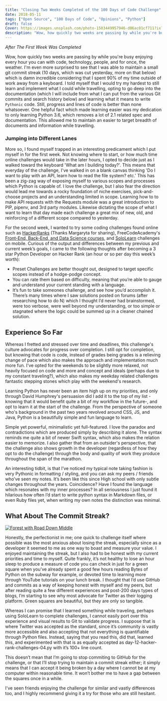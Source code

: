 ```yaml
---
title: "Closing Two Weeks Completed of the 100 Days of Code Challenge"
date: 2018-05-11
tags: ["Open Source", "100 Days of Code", "Opinions", "Python"]
draft: false
Cover: https://images.unsplash.com/photo-1503449957946-d06ac01cf711?ixlib=rb-0.3.5&ixid=eyJhcHBfaWQiOjI0MX0&s=8a0d06a5d935e17dc1e00b0c09a4388a&dpr=1&auto=format&fit=crop&w=1000&q=80&cs=tinysrgb
description: "Wow, how quickly two weeks are passing by while you're busy enjoying every hour you can with code, technology, people, and for once, the weather. I'm even more surprised to see that I was able to maintain a small git commit streak (10 days, which was cut yesterday, more on that below) which is damn incredible considering that I spent 90% of my time outside of work away from a keyboard. I told myself that I would try my hardest to still learn and implement what I could while travelling, opting to go deep into the documentation (which I will include from what I can put from the various Git commits and search history below) and learning what it means to write `Pythonic` code."
---
```


_After The First Week Was Completed_

Wow, how quickly two weeks are passing by while you're busy enjoying every hour you can with code, technology, people, and for once, the weather. I'm even more surprised to see that I was able to maintain a small git commit streak (10 days, which was cut yesterday, more on that below) which is damn incredible considering that I spent 90% of my time outside of work away from a keyboard. I told myself that I would try my hardest to still learn and implement what I could while travelling, opting to go deep into the documentation (which I will include from what I can put from the various Git commits and search history below) and learning what it means to write `Pythonic` code. Still, progress and lines of code is better than none whatsoever. One helpful fact which made learning easier was my dedication to only learning Python 3.6, which removes a lot of 2.1 related spec and documentation. This allowed me to maintain an easier to target breadth of documents and information while travelling.

### Jumping into Different Lanes

More so, I found myself trapped in an interesting predicament which I put myself in for the first week. Not knowing where to start, or how much time online challenges would take in the later hours, I opted to decide just as I walked toward the keyboard 'What am I building today?'. This means that everyday of the challenge, I've walked in on a blank canvas thinking 'Do I want to play with an API, learn how to read the file system? etc.' This has been a zig-zag way of exposing myself to various scopes and processes which Python is capable of. I love the challenge, but I also fear the direction would lead me towards a rocky foundation of niche exercises, pick-and-choose projects and an understanding limited in scope. Learning how to to make API requests with the Requests module was a great introduction to PIP, pipenv, and 3rd party modules. Likewise dictating the scope of what I want to learn that day made each challenge a great mix of new, old, and reinforcing of a different scope compared to yesterday.

For the second week, I wanted to try some coding challenges found online such as [HackerRanks](https://www.hackerrank.com/ray_m_gervais1) (Thanks Margaryta for sharing), FreeCodeAcademy's [Front-End, Back-End, and Data Science courses](https://www.freecodecamp.org/map#collapseFront-End-Development-Certification), and [SoloLearn](https://www.sololearn.com/) challenges on mobile. Curious of the output and differences between my previous and current week’s goals, I came to the following thoughts after becoming a 3 star Python Developer on Hacker Rank (an hour or so per day this week’s worth):

- Preset Challenges are better thought out, designed to target specific scopes instead of a hodge-podge concept.
- You can rate them based on difficulty, meaning that you’re able to gauge and understand your current standing with a language.
- It’s fun to take someones challenge, and see how you’d accomplish it. There’s many times where I saw solutions posted on forums (after researching how to do N) which I thought I’d never had brainstormed, were too verbose, were well beyond my understanding, or too simple or stagnated where the logic could be summed up in a cleaner chained solution.

## Experience So Far

Whereas I fretted and stressed over time and deadlines, this challenge's culture advocates for progress over completion. I still opt for completion, but knowing that code is code, instead of grades being grades is a relieving change of pace which also makes the approach and implementation much more fun. I've opted for the weekends to be slightly more relaxed, not heavily focused on code and more and concept and ideals (perhaps due to my constant traveling?), which also makes my weekday related challenges fantastic stepping stones which play with the weekend's research.

Learning Python has never been an item high up on my priorities, and only through David Humphrey's persuasion did I add it to the top of my list -knowing that it would benefit quite a bit of my workflow in the future-, and opt to learn it at the start of the challenge. From the perspective of someone who's background in the past two years revolved around CSS, JS, and Java, Python is a beautifully simple and fun language to learn.

Simple yet powerful, minimalistic yet full-featured. I love the paradox and contradictions which are produced simply by describing it alone. The syntax reminds me quite a bit of newer Swift syntax, which also makes the relation easier to memorize. I also gather that from an outsider's perspective, that the challenge also shows growth in the developer (regardless of how they opt to do the challenge) through the body and quality of work they produce throughout the span of the marathon.

An interesting tidbit, is that I’ve noticed my typical note taking fashion is very Pythonic in formatting / styling, and you can ask my peers / friends who’ve seen my notes. It’s been like this since High school with only subtle changes throughout the years. Coincidence? Have I found the language which resonates with my inner processes? In all seriousness I just found it hilarious how often I’d start to write python syntax in Markdown files, or even Ruby files yet, when writing my own notes the distinction was minimal.

## What About The Commit Streak?

[![Forest with Road Down Middle](https://images.unsplash.com/photo-1497015289639-54688650d173?ixlib=rb-0.3.5&ixid=eyJhcHBfaWQiOjEyMDd9&s=2a0e1863164e47ace35f8fa16daab991&dpr=1&auto=format&fit=crop&w=1000&q=80&cs=tinysrgb)](https://unsplash.com/@sammcghee)

Honestly, the perfectionist in me; one quick to challenge itself where possible was the most anxious about losing the streak, especially since as a developer it seemed to me as one way to boast and measure your value. I enjoyed maintaining the streak, but I also had to be honest with my current priorities and time to myself. Quite frankly, it’s not healthy to lose an hour sleep to produce a measure of code you can check in just for a green square when you’ve already spent a good few hours reading Bytes of Python on the subway for example, or devoted time to learning more through YouTube tutorials on your lunch break. I thought that I’d use GitHub and commits as a way of keeping honest with myself and my peers, but after reading quite a few different experiences and post-200 days types of blogs, I’m starting to see why most advocate for Twitter as their logging platform. Green squares are beautiful, but they are only so tangible.

Whereas I can promise that I learned something while traveling, perhaps using SoloLearn to complete challenges, I cannot easily port over this experience and visual results to Git to validate progress. I suppose that is where Twitter was accepted as the standard, since it’s community is vastly more accessible and also accepting that not everything is quantifiable through Python files. Instead, saying that you read this, did that, learned this, and experimented with that is as equally accepted as day-12-hacker-rank-challenges-04.py with it’s 100+ line count.

This doesn’t mean that I’m going to stop commiting to GitHub for the challenge, or that I’ll stop trying to maintain a commit streak either; it simply means that I can accept it being broken by a day where I cannot be at my computer within reasonable time. It won’t bother me to have a gap between the squares once in a while.

I've seen friends enjoying the challenge for similar and vastly differences too, and I highly recommend giving it a try for those who are still hesitant.
